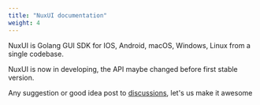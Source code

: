 ```yaml
---
title: "NuxUI documentation"
weight: 4
---
```



NuxUI is Golang GUI SDK for IOS, Android, macOS, Windows, Linux from a single codebase.

NuxUI is now in developing, the API maybe changed before first stable version.

Any suggestion or good idea post to [discussions](https://github.com/nuxui/nuxui/discussions), let's us make it awesome
